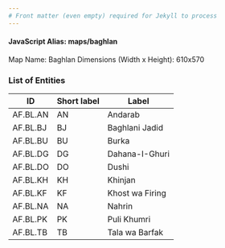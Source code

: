 ```yaml
---
# Front matter (even empty) required for Jekyll to process
---
```


#### JavaScript Alias: maps/baghlan

Map Name: Baghlan
Dimensions (Width x Height): 610x570





### List of Entities

ID | Short label | Label
---|---|---|
AF.BL.AN|AN|Andarab
AF.BL.BJ|BJ|Baghlani Jadid
AF.BL.BU|BU|Burka
AF.BL.DG|DG|Dahana-I-Ghuri
AF.BL.DO|DO|Dushi
AF.BL.KH|KH|Khinjan
AF.BL.KF|KF|Khost wa Firing
AF.BL.NA|NA|Nahrin
AF.BL.PK|PK|Puli Khumri
AF.BL.TB|TB|Tala wa Barfak